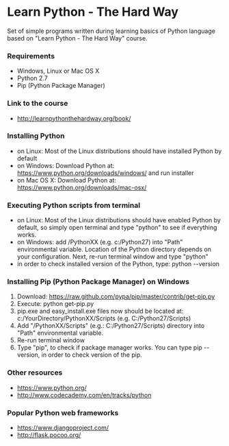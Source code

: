 Learn Python - The Hard Way
=========================
Set of simple programs written during learning basics of Python language based on "Learn Python - The Hard Way" course.
### Requirements
* Windows, Linux or Mac OS X
* Python 2.7
* Pip (Python Package Manager)

### Link to the course
* http://learnpythonthehardway.org/book/

### Installing Python
* on Linux: Most of the Linux distributions should have installed Python by default
* on Windows: Download Python at: https://www.python.org/downloads/windows/ and run installer
* on Mac OS X: Download Python at: https://www.python.org/downloads/mac-osx/

### Executing Python scripts from terminal
* on Linux: Most of the Linux distributions should have enabled Python by default, so simply open terminal and type "python" to see if everything works.
* on Windows: add /PythonXX (e.g. c:/Python27) into "Path" environmental variable. Location of the Python directory depends on your configuration. Next, re-run terminal window and type "python"
* in order to check installed version of the Python, type: python --version

### Installing Pip (Python Package Manager) on Windows
1. Download: https://raw.github.com/pypa/pip/master/contrib/get-pip.py
2. Execute: python get-pip.py
3. pip.exe and easy_install.exe files now should be located at: c:/YourDirectory/PythonXX/Scripts (e.g. C:/Python27/Scripts)
4. Add "/PythonXX/Scripts" (e.g.: C:/Python27/Scripts) directory into "Path" environmental variable.
5. Re-run terminal window
6. Type "pip", to check if package manager works. You can type pip --version, in order to check version of the pip.

### Other resources
* https://www.python.org/
* http://www.codecademy.com/en/tracks/python

### Popular Python web frameworks
* https://www.djangoproject.com/
* http://flask.pocoo.org/
